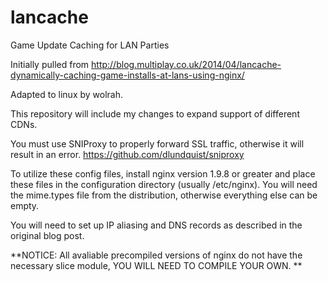 lancache
========

Game Update Caching for LAN Parties

Initially pulled from http://blog.multiplay.co.uk/2014/04/lancache-dynamically-caching-game-installs-at-lans-using-nginx/

Adapted to linux by wolrah.  

This repository will include my changes to expand support of different CDNs.  

You must use SNIProxy to properly forward SSL traffic, otherwise it will result in an error. https://github.com/dlundquist/sniproxy 

To utilize these config files, install nginx version 1.9.8 or greater and place these files in the configuration directory (usually /etc/nginx).  You will need the mime.types file from the distribution, otherwise everything else can be empty.

You will need to set up IP aliasing and DNS records as described in the original blog post.

**NOTICE: All avaliable precompiled versions of nginx do not have the necessary slice module, YOU WILL NEED TO COMPILE YOUR OWN. **

